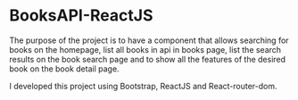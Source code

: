 # BooksAPI-ReactJS
The purpose of the project is to have a component that allows searching for books on the homepage, list all books in api in books page, list the search results on the book search page and to show all the features of the desired book on the book detail page.

I developed this project using Bootstrap, ReactJS and React-router-dom.
